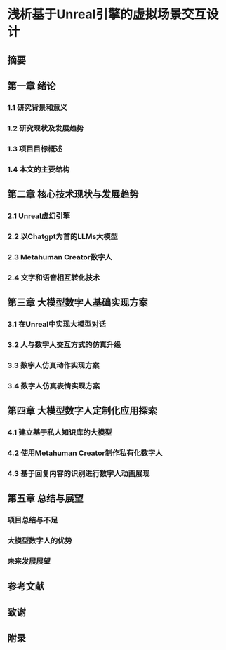 # 浅析基于Unreal引擎的虚拟场景交互设计

## 摘要

## 第一章 绪论

### 1.1 研究背景和意义

### 1.2 研究现状及发展趋势

### 1.3 项目目标概述

### 1.4 本文的主要结构

## 第二章 核心技术现状与发展趋势

### 2.1 Unreal虚幻引擎

### 2.2 以Chatgpt为首的LLMs大模型

### 2.3 Metahuman Creator数字人

### 2.4 文字和语音相互转化技术

## 第三章 大模型数字人基础实现方案

### 3.1 在Unreal中实现大模型对话

### 3.2 人与数字人交互方式的仿真升级

### 3.3 数字人仿真动作实现方案

### 3.4 数字人仿真表情实现方案

## 第四章 大模型数字人定制化应用探索

### 4.1 建立基于私人知识库的大模型

### 4.2 使用Metahuman Creator制作私有化数字人

### 4.3 基于回复内容的识别进行数字人动画展现

## 第五章 总结与展望

### 项目总结与不足

### 大模型数字人的优势

### 未来发展展望

## 参考文献 

## 致谢

## 附录

